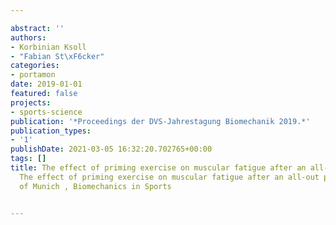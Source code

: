 ---
abstract: ''
authors:
- Korbinian Ksoll
- "Fabian St\xF6cker"
categories:
- portamon
date: 2019-01-01
featured: false
projects:
- sports-science
publication: '*Proceedings der DVS-Jahrestagung Biomechanik 2019.*'
publication_types:
- '1'
publishDate: 2021-03-05 16:32:20.702765+00:00
tags: []
title: The effect of priming exercise on muscular fatigue after an all-out protocol
  The effect of priming exercise on muscular fatigue after an all-out protocol University
  of Munich , Biomechanics in Sports

---
